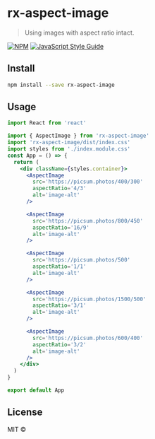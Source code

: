# rx-aspect-image

> Using images with aspect ratio intact.

[![NPM](https://img.shields.io/npm/v/rx-aspect-image.svg)](https://www.npmjs.com/package/rx-aspect-image) [![JavaScript Style Guide](https://img.shields.io/badge/code_style-standard-brightgreen.svg)](https://standardjs.com)

## Install

```bash
npm install --save rx-aspect-image
```

## Usage

```jsx
import React from 'react'

import { AspectImage } from 'rx-aspect-image'
import 'rx-aspect-image/dist/index.css'
import styles from './index.module.css'
const App = () => {
  return (
    <div className={styles.container}>
      <AspectImage
        src='https://picsum.photos/400/300'
        aspectRatio='4/3'
        alt='image-alt'
      />

      <AspectImage
        src='https://picsum.photos/800/450'
        aspectRatio='16/9'
        alt='image-alt'
      />

      <AspectImage
        src='https://picsum.photos/500'
        aspectRatio='1/1'
        alt='image-alt'
      />

      <AspectImage
        src='https://picsum.photos/1500/500'
        aspectRatio='3/1'
        alt='image-alt'
      />

      <AspectImage
        src='https://picsum.photos/600/400'
        aspectRatio='3/2'
        alt='image-alt'
      />
    </div>
  )
}

export default App

```

## License

MIT © [](https://github.com/)
